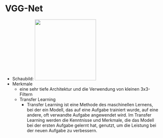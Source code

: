 # VGG-Net
- Schaubild: <img src="https://github.com/xiaomeng-huang-study/images_Softwarearchitekturen/blob/main/Snipaste_2023-11-10_16-19-33.png?raw=" width="200" /> 
- Merkmale 
	- eine sehr tiefe Architektur und die Verwendung von kleinen 3x3-Filtern 
	- Transfer Learning 
		- Transfer Learning ist eine Methode des maschinellen Lernens, bei der ein Modell, das auf eine Aufgabe trainiert wurde, auf eine andere, oft verwandte Aufgabe angewendet wird. Im Transfer Learning werden die Kenntnisse und Merkmale, die das Modell bei der ersten Aufgabe gelernt hat, genutzt, um die Leistung bei der neuen Aufgabe zu verbessern.